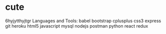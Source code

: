 # cute
6hyjytthyjtgr
Languages and Tools:
babel bootstrap cplusplus css3 express git heroku html5 javascript mysql nodejs postman python react redux

